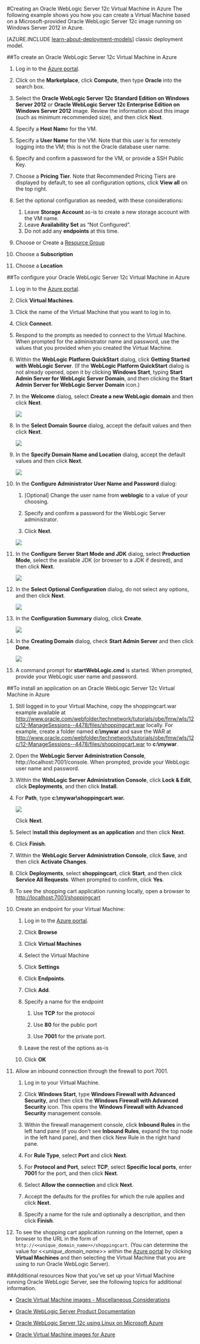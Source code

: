 <properties
    pageTitle="Create an Oracle WebLogic Server 12c VM | Microsoft Azure"
    description="Create an Oracle WebLogic Server 12c virtual machine running Windows Server 2012 in Microsoft Azure, using the Resource Manager deployment model."
    services="virtual-machines"
    authors="bbenz"
    documentationCenter=""
    tags="azure-resource-manager"/>

<tags
    ms.service="virtual-machines"
    ms.devlang="na"
    ms.topic="article"
    ms.tgt_pltfrm="na"
    ms.workload="infrastructure-services"
    ms.date="06/22/2015"
    ms.author="bbenz" />

#Creating an Oracle WebLogic Server 12c Virtual Machine in Azure
The following example shows you how you can create a Virtual Machine based on a Microsoft-provided Oracle WebLogic Server 12c image running on Windows Server 2012 in Azure.

[AZURE.INCLUDE [learn-about-deployment-models](../../includes/learn-about-deployment-models-rm-include.md)] classic deployment model.



##To create an Oracle WebLogic Server 12c Virtual Machine in Azure

1. Log in to the [Azure portal](https://ms.portal.azure.com/).

2. Click on the **Marketplace**, click **Compute**, then type **Oracle** into the search box.

3.  Select the **Oracle WebLogic Server 12c Standard Edition on Windows Server 2012** or **Oracle WebLogic Server 12c Enterprise Edition on Windows Server 2012** image.  Review the information about this image (such as minimum recommended size), and then click **Next**.

4.  Specify a **Host Nam**e for the VM.

5.  Specify a **User Name** for the VM. Note that this user is for remotely logging into the VM; this is not the Oracle database user name.

6.  Specify and confirm a password for the VM, or provide a SSH Public Key.

7.  Choose a **Pricing Tier**.  Note that Recommended Pricing Tiers are displayed by default, to see all configuration options, click **View all** on the top right.

8.  Set the optional configuration as needed, with these considerations:
    1. Leave **Storage Account** as-is to create a new storage account with the VM name.
    2. Leave **Availability Set** as “Not Configured”.
    3. Do not add any **endpoints** at this time.

9.  Choose or Create a [Resource Group](resource-group-portal.md)

10. Choose a **Subscription**

11. Choose a **Location**


##To configure your Oracle WebLogic Server 12c Virtual Machine in Azure

1. Log in to the [Azure portal](https://ms.portal.azure.com/).

2.  Click **Virtual Machines**.

3.  Click the name of the Virtual Machine that you want to log in to.

4.  Click **Connect**.

5.  Respond to the prompts as needed to connect to the Virtual Machine. When prompted for the administrator name and password, use the values that you provided when you created the Virtual Machine.

6.  Within the **WebLogic Platform QuickStart** dialog, click **Getting Started with WebLogic Server**. (If the **WebLogic Platform QuickStart** dialog is not already opened, open it by clicking **Windows Start**, typing **Start Admin Server for WebLogic Server Domain**, and then clicking the **Start Admin Server for WebLogic Server Domain** icon.)

7.  In the **Welcome** dialog, select **Create a new WebLogic domain** and then click **Next**.

    ![](media/virtual-machines-creating-oracle-webLogic-server-12c-virtual-machine/image10.png)

8.  In the **Select Domain Source** dialog, accept the default values and then click **Next**.

    ![](media/virtual-machines-creating-oracle-webLogic-server-12c-virtual-machine/image11.png)

9.  In the **Specify Domain Name and Location** dialog, accept the default values and then click **Next**.

    ![](media/virtual-machines-creating-oracle-webLogic-server-12c-virtual-machine/image12.png)

10. In the **Configure Administrator User Name and Password** dialog:

    1.  [Optional] Change the user name from **weblogic** to a value of your choosing.

    2.  Specify and confirm a password for the WebLogic Server administrator.

    3.  Click **Next**.

    ![](media/virtual-machines-creating-oracle-webLogic-server-12c-virtual-machine/image13.png)

11. In the **Configure Server Start Mode and JDK** dialog, select **Production Mode**, select the available JDK (or browser to a JDK if desired), and then click **Next**.

    ![](media/virtual-machines-creating-oracle-webLogic-server-12c-virtual-machine/image14.png)

12. In the **Select Optional Configuration** dialog, do not select any options, and then click **Next**.

    ![](media/virtual-machines-creating-oracle-webLogic-server-12c-virtual-machine/image15.png)

13. In the **Configuration Summary** dialog, click **Create**.

    ![](media/virtual-machines-creating-oracle-webLogic-server-12c-virtual-machine/image16.png)

14. In the **Creating Domain** dialog, check **Start Admin Server** and then click **Done**.

    ![](media/virtual-machines-creating-oracle-webLogic-server-12c-virtual-machine/image17.png)

15. A command prompt for **startWebLogic.cmd** is started. When prompted, provide your WebLogic user name and password.

##To install an application on an Oracle WebLogic Server 12c Virtual Machine in Azure
1.  Still logged in to your Virtual Machine, copy the shoppingcart.war example available at http://www.oracle.com/webfolder/technetwork/tutorials/obe/fmw/wls/12c/12-ManageSessions--4478/files/shoppingcart.war locally. For example, create a folder named **c:\mywar** and save the WAR at http://www.oracle.com/webfolder/technetwork/tutorials/obe/fmw/wls/12c/12-ManageSessions--4478/files/shoppingcart.war to **c:\mywar**.

2.  Open the **WebLogic Server Administration Console**, http://localhost:7001/console. When prompted, provide your WebLogic user name and password.

3.  Within the **WebLogic Server Administration Console**, click **Lock & Edit**, click **Deployments**, and then click **Install**.

4.  For **Path**, type **c:\mywar\shoppingcart.war.**

    ![](media/virtual-machines-creating-oracle-webLogic-server-12c-virtual-machine/image18.png)

    Click **Next**.

5.  Select I**nstall this deployment as an application** and then click **Next**.

6.  Click **Finish**.

7.  Within the **WebLogic Server Administration Console**, click **Save**, and then click **Activate Changes**.

8.  Click **Deployments**, select **shoppingcart**, click **Start**, and then click **Service All Requests**. When prompted to confirm, click **Yes**.

9.  To see the shopping cart application running locally, open a browser to <http://localhost:7001/shoppingcart>

10. Create an endpoint for your Virtual Machine:

    1. Log in to the [Azure portal](https://ms.portal.azure.com/).

    2.  Click **Browse**

    3.  Click **Virtual Machines**

    4.  Select the Virtual Machine

    5.  Click **Settings**

    6.  Click **Endpoints**.

    7.  Click **Add**.

    8.  Specify a name for the endpoint

        1. Use **TCP** for the protocol

        2. Use **80** for the public port

        3. Use **7001** for the private port.

    9.  Leave the rest of the options as-is

    10. Click **OK**

11. Allow an inbound connection through the firewall to port 7001.

    1.  Log in to your Virtual Machine.

    2.  Click **Windows Start**, type **Windows Firewall with Advanced Security**, and then click the **Windows Firewall with Advanced Security** icon. This opens the **Windows Firewall with Advanced Security** management console.

    3.  Within the firewall management console, click **Inbound Rules** in the left hand pane (if you don’t see **Inbound Rules**, expand the top node in the left hand pane), and then click New Rule in the right hand pane.

    4.  For **Rule Type**, select **Port** and click **Next**.

    5.  For **Protocol and Port**, select **TCP**, select **Specific local ports**, enter **7001** for the port, and then click **Next**.

    6.  Select **Allow the connection** and click **Next**.

    7.  Accept the defaults for the profiles for which the rule applies and click **Next**.

    8.  Specify a name for the rule and optionally a description, and then click **Finish**.

12. To see the shopping cart application running on the Internet, open a browser to the URL in the form of `http://<<unique_domain_name>>/shoppingcart`. (You can determine the value for <<*unique_domain_name*>> within the [Azure portal](https://ms.portal.azure.com/) by clicking **Virtual Machines** and then selecting the Virtual Machine that you are using to run Oracle WebLogic Server).


##Additional resources
Now that you’ve set up your Virtual Machine running Oracle WebLogic Server, see the following topics for additional information.

-   [Oracle Virtual Machine images - Miscellaneous Considerations](virtual-machines-miscellaneous-considerations-oracle-virtual-machine-images.md)

-   [Oracle WebLogic Server Product Documentation](http://www.oracle.com/technetwork/middleware/weblogic/documentation/index.html)

-   [Oracle WebLogic Server 12c using Linux on Microsoft Azure](http://www.oracle.com/technetwork/middleware/weblogic/learnmore/oracle-weblogic-on-azure-wp-2020930.pdf)

-   [Oracle Virtual Machine images for Azure](virtual-machines-oracle-list-oracle-virtual-machine-images.md)

